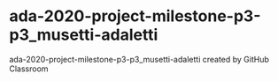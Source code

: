# ada-2020-project-milestone-p3-p3_musetti-adaletti
ada-2020-project-milestone-p3-p3_musetti-adaletti created by GitHub Classroom
